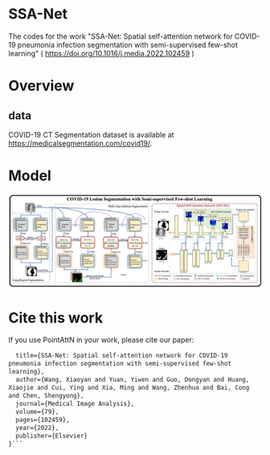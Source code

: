 SSA-Net
==
The codes for the work "SSA-Net: Spatial self-attention network for COVID-19 pneumonia infection segmentation with semi-supervised few-shot learning"
( https://doi.org/10.1016/j.media.2022.102459 )

Overview
==
data
-
COVID-19 CT Segmentation dataset is available at https://medicalsegmentation.com/covid19/.

Model
==
![image](https://github.com/peng778866/SSA-Net-pytorch/blob/main/SSA-Net/SSA-Net-architecture.jpg)

Cite this work
==
If you use PointAttN in your work, please cite our paper:

```@article{wang2022ssa,
  title={SSA-Net: Spatial self-attention network for COVID-19 pneumonia infection segmentation with semi-supervised few-shot learning},
  author={Wang, Xiaoyan and Yuan, Yiwen and Guo, Dongyan and Huang, Xiaojie and Cui, Ying and Xia, Ming and Wang, Zhenhua and Bai, Cong and Chen, Shengyong},
  journal={Medical Image Analysis},
  volume={79},
  pages={102459},
  year={2022},
  publisher={Elsevier}
}```
